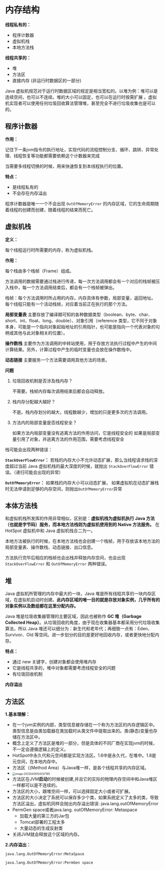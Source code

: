 # 内存结构

**线程私有的：**

- 程序计数器
- 虚拟机栈
- 本地方法栈

**线程共享的：**

- 堆
- 方法区
- 直接内存 (非运行时数据区的一部分)

Java 虚拟机规范对于运行时数据区域的规定是相当宽松的。以堆为例：堆可以是连续空间，也可以不连续。堆的大小可以固定，也可以在运行时按需扩展 。虚拟机实现者可以使用任何垃圾回收算法管理堆，甚至完全不进行垃圾收集也是可以的。

## 程序计数器

**作用：**

记住下一条jvm指令的执行地址，实现代码的流程控制分支、循环、跳转、异常处理、线程恢复等功能都需要依赖这个计数器来完成

当需要多线程切换的时候，用来快速恢复到本线程执行的位置。

**特点：**

- 是线程私有的
- 不会存在内存溢出

程序计数器是唯一一个不会出现 `OutOfMemoryError` 的内存区域，它的生命周期随着线程的创建而创建，随着线程的结束而死亡。



## 虚拟机栈

**定义：**

每个线程运行时所需要的内存，称为虚拟机栈。

**作用：**

每个栈由多个栈帧（Frame）组成。

方法调用的数据需要通过栈进行传递，每一次方法调用都会有一个对应的栈帧被压入栈中，每一个方法调用结束后，都会有一个栈帧被弹出。

栈帧：每个方法调用时所占用的内存。内存具体有参数，局部变量，返回地址。
每个线程只能有一个活动栈帧，对应着当前正在执行的那个方法。

**局部变量表** 主要存放了编译期可知的各种数据类型（boolean、byte、char、short、int、float、long、double）、对象引用（reference 类型，它不同于对象本身，可能是一个指向对象起始地址的引用指针，也可能是指向一个代表对象的句柄或其他与此对象相关的位置）。

**操作数栈** 主要作为方法调用的中转站使用，用于存放方法执行过程中产生的中间计算结果。另外，计算过程中产生的临时变量也会放在操作数栈中。

**动态链接** 主要服务一个方法需要调用其他方法的场景。

**问题**

1. 垃圾回收机制是否涉及栈内存？

   不需要。栈帧内存每次调用结束后都会自动释放。

2. 栈内存分配越大越好？

   不是。栈内存划分的越大，线程数越少，增加的只是更多次的方法调用。

3. 方法内的局部变量是否线程安全？

   如果方法内局部变量没有逃离方法的作用访问，它是线程安全的
   如果是局部变量引用了对象，并逃离方法的作用范围，需要考虑线程安全

 栈可能会出现两种错误：

**`StackOverFlowError`：** 若栈的内存大小不允许动态扩展，那么当线程请求栈的深度超过当前 Java 虚拟机栈的最大深度的时候，就抛出 `StackOverFlowError` 错误。（递归可能会出现的异常）

**`OutOfMemoryError`：** 如果栈的内存大小可以动态扩展， 如果虚拟机在动态扩展栈时无法申请到足够的内存空间，则抛出`OutOfMemoryError`异常

## 本体方法栈

和虚拟机栈所发挥的作用非常相似，区别是：**虚拟机栈为虚拟机执行 Java 方法 （也就是字节码）服务，而本地方法栈则为虚拟机使用到的 Native 方法服务。** 在 HotSpot 虚拟机中和 Java 虚拟机栈合二为一。

本地方法被执行的时候，在本地方法栈也会创建一个栈帧，用于存放该本地方法的局部变量表、操作数栈、动态链接、出口信息。

方法执行完毕后相应的栈帧也会出栈并释放内存空间，也会出现 `StackOverFlowError` 和 `OutOfMemoryError` 两种错误。

## 堆

Java 虚拟机所管理的内存中最大的一块，Java 堆是所有线程共享的一块内存区域，在虚拟机启动时创建。**此内存区域的唯一目的就是存放对象实例，几乎所有的对象实例以及数组都在这里分配内存。**

Java 堆是垃圾收集器管理的主要区域，因此也被称作 **GC 堆（Garbage Collected Heap）**。从垃圾回收的角度，由于现在收集器基本都采用分代垃圾收集算法，所以 Java 堆还可以细分为：新生代和老年代；再细致一点有：Eden、Survivor、Old 等空间。进一步划分的目的是更好地回收内存，或者更快地分配内存。 

**特点：**

- 通过 new 关键字，创建对象都会使用堆内存
- 它是线程共享的，堆中对象都需要考虑线程安全的问题
- 有垃圾回收机制

**内存溢出**

## 方法区

**1.基本理解：**

- 在一个jvm实例的内部，类型信息被存储在一个称为方法区的内存逻辑区中。类型信息是由类加载器在类加载时从类文件中提取出来的。类(静态)变量也存储在方法区中。
- 概念上定义了方法区是堆的一部分，但是具体的不同厂商在实现jvm的时候，不一定会遵循逻辑上的定义。
- HotSpot中永久代和元空间都是实现方法区。1.6中是永久代，在堆中。1.8是元空间，在本地内存中。
- 方法区（(Method Area）与Java堆一样，是各个线程共享的内存区域。
- <img src="C:\Users\SalmonRun\AppData\Roaming\Typora\typora-user-images\image-20230426104237165.png" alt="image-20230426104237165" style="zoom:60%;" />
- 方法区在JVM**启动**的时候被创建,并且它的实际的物理内存空间中和Java堆区一样都可以是不连续的。
- 方法区的大小，跟堆空间一样，可以选择固定大小或者可扩展。
- 方法区的大小决定了系统可以保存多少个类，如果系统定义了太多的类，导致方法区溢出，虚拟机同样会抛出内存溢出错误: java.lang.outOfMemoryError
- PermGen space或者java.lang. outOfMemoryError: Metaspace
  - 加载大量的第三方的Jar包
  - Tomcat部署的工程太多
  - 大量动态的生成反射类
- 关闭JVM就会释放这个区域的内存。

**2.内存溢出：**

`java.lang.OutOfMemoryError:MetaSpace`

`java.lang.OutOfMemoryError:PermGen space`

